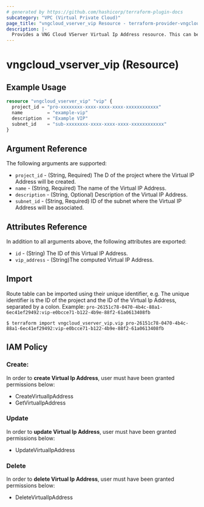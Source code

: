 ```yaml
---
# generated by https://github.com/hashicorp/terraform-plugin-docs
subcategory: "VPC (Virtual Private Cloud)"
page_title: "vngcloud_vserver_vip Resource - terraform-provider-vngcloud"
description: |-
  Provides a VNG Cloud VServer Virtual Ip Address resource. This can be used to import, create, modify, and delete.
---
```


# vngcloud_vserver_vip (Resource)



## Example Usage

```terraform
resource "vngcloud_vserver_vip" "vip" {
  project_id = "pro-xxxxxxxx-xxxx-xxxx-xxxx-xxxxxxxxxxxx"
  name         = "example-vip"
  description  = "Example VIP"
  subnet_id    = "sub-xxxxxxxx-xxxx-xxxx-xxxx-xxxxxxxxxxxx"
}

```

## Argument Reference

The following arguments are supported:

* `project_id` -  (String, Required) The D of the project where the Virtual IP Address will be created.
* `name` - (String, Required) The name of the Virtual IP Address.
* `description` -  (String, Optional) Description of the Virtual IP Address.
* `subnet_id` - (String, Required) ID of the subnet where the Virtual IP Address will be associated.

## Attributes Reference

In addition to all arguments above, the following attributes are exported:
* `id` - (String) The ID of this Virtual IP Address.
* `vip_address` - (String)The computed Virtual IP Address.


## Import

Route table can be imported using their unique identifier, e.g.
The unique identifier is the ID of the project and the ID of the Virtual Ip Address, separated by a colon.
Example: `pro-26151c78-0470-4b4c-88a1-6ec41ef29492:vip-e0bcce71-b122-4b9e-88f2-61a0613408fb`
```
$ terraform import vngcloud_vserver_vip.vip pro-26151c78-0470-4b4c-88a1-6ec41ef29492:vip-e0bcce71-b122-4b9e-88f2-61a0613408fb
```

## IAM Policy
### Create:
In order to **create Virtual Ip Address**, user must have been granted permissions below:
- CreateVirtualIpAddress
- GetVirtualIpAddress

### Update
In order to **update Virtual Ip Address**, user must have been granted permissions below:
- UpdateVirtualIpAddress

### Delete
In order to **delete Virtual Ip Address**, user must have been granted permissions below:
- DeleteVirtualIpAddress

